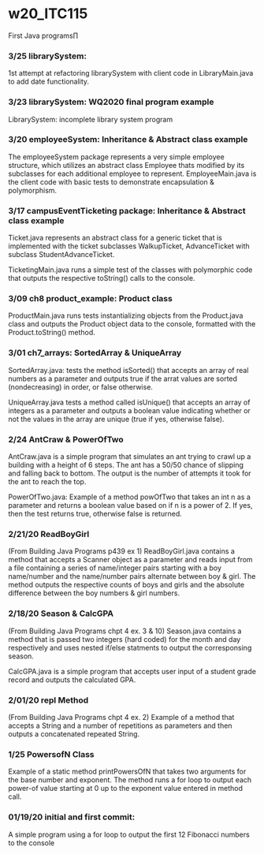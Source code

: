 # w20_ITC115
First Java programs∏

### 3/25 librarySystem:
1st attempt at refactoring librarySystem with client code in LibraryMain.java to add date functionality.

### 3/23 librarySystem: WQ2020 final program example
LibrarySystem: incomplete library system program

### 3/20 employeeSystem: Inheritance & Abstract class example
The employeeSystem package represents a very simple employee structure, which utilizes an abstract class Employee thats modified by its subclasses for each additional employee to represent. EmployeeMain.java is the client code with basic tests to demonstrate encapsulation & polymorphism.

### 3/17 campusEventTicketing package: Inheritance & Abstract class example
Ticket.java represents an abstract class for a generic ticket that is implemented with the ticket subclasses WalkupTicket, AdvanceTicket with subclass StudentAdvanceTicket. 

TicketingMain.java runs a simple test of the classes with polymorphic code that outputs the respective toString() calls to the console.

### 3/09 ch8 product_example: Product class
ProductMain.java runs tests instantializing objects from the Product.java class and outputs the Product object data to the console, formatted with the Product.toString() method.

### 3/01 ch7_arrays: SortedArray & UniqueArray
SortedArray.java: tests the method isSorted() that accepts an array of real numbers as a parameter and outputs true if the arrat values are sorted (nondecreasing) in order, or false otherwise.

UniqueArray.java tests a method called isUnique() that accepts an array of integers as a parameter and outputs a boolean value indicating whether or not the values in the array are unique (true if yes, otherwise false).

### 2/24 AntCraw & PowerOfTwo
AntCraw.java is a simple program that simulates an ant trying to crawl up a building with a height of 6 steps. The ant has a 50/50 chance of slipping and falling back to bottom. The output is the number of attempts it took for the ant to reach the top.

PowerOfTwo.java: Example of a method powOfTwo that takes an int n as a parameter and returns a boolean value based on if n is a power of 2. If yes, then the test returns true, otherwise false is returned. 

### 2/21/20 ReadBoyGirl
(From Building Java Programs p439 ex 1)
ReadBoyGirl.java contains a method that accepts a Scanner object as a parameter and reads input from a file containing a series of name/integer pairs starting with a boy name/number and the name/number pairs alternate between boy & girl. The method outputs the respective counts of boys and girls and the absolute difference between the boy numbers & girl numbers.

### 2/18/20 Season & CalcGPA
(From Building Java Programs chpt 4 ex. 3 & 10)
Season.java contains a method that is passed two integers (hard coded) for the month and day respectively and uses nested if/else statments to output the corresponsing season.

CalcGPA.java is a simple program that accepts user input of a student grade record and outputs the calculated GPA.

### 2/01/20 repl Method
(From Building Java Programs chpt 4 ex. 2)
Example of a method that accepts a String and a number of repetitions as parameters and then outputs a concatenated repeated String. 

### 1/25 PowersofN Class
Example of a static method printPowersOfN that takes two arguments for the base number and exponent. The method runs a for loop to output each power-of value starting at 0 up to the exponent value entered in method call.

### 01/19/20 initial and first commit:
A simple program using a for loop to output the first 12 Fibonacci numbers to the console



